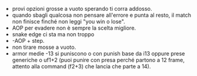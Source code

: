 - provi opzioni grosse a vuoto sperando ti corra addosso.
- quando sbagli qualcosa non pensare all'errore e punta al resto, il match non finisce finché non leggi "you win o lose".
- AOP per evadere non è sempre la scelta migliore.
- snake edge ci sta ma non troppo
- -AOP + step.
- non tirare mosse a vuoto.
- armor medie -13 si puniscono o con punish base da i13 oppure prese generiche o uf1+2 (puoi punire con presa perché partono a 12 frame, attento alla command (f2+3) che lancia che parte a 14).
